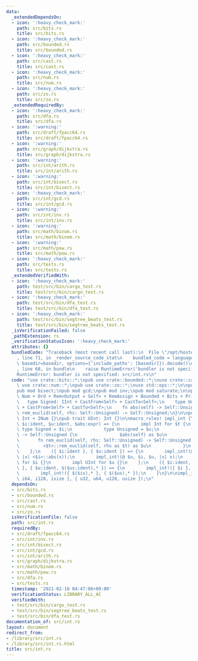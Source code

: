 ```yaml
---
data:
  _extendedDependsOn:
  - icon: ':heavy_check_mark:'
    path: src/bits.rs
    title: src/bits.rs
  - icon: ':heavy_check_mark:'
    path: src/bounded.rs
    title: src/bounded.rs
  - icon: ':heavy_check_mark:'
    path: src/cast.rs
    title: src/cast.rs
  - icon: ':heavy_check_mark:'
    path: src/num.rs
    title: src/num.rs
  - icon: ':heavy_check_mark:'
    path: src/zo.rs
    title: src/zo.rs
  _extendedRequiredBy:
  - icon: ':heavy_check_mark:'
    path: src/dfa.rs
    title: src/dfa.rs
  - icon: ':warning:'
    path: src/draft/fpacc64.rs
    title: src/draft/fpacc64.rs
  - icon: ':warning:'
    path: src/graph/dijkstra.rs
    title: src/graph/dijkstra.rs
  - icon: ':warning:'
    path: src/int/arith.rs
    title: src/int/arith.rs
  - icon: ':warning:'
    path: src/int/bisect.rs
    title: src/int/bisect.rs
  - icon: ':heavy_check_mark:'
    path: src/int/gcd.rs
    title: src/int/gcd.rs
  - icon: ':warning:'
    path: src/int/inv.rs
    title: src/int/inv.rs
  - icon: ':warning:'
    path: src/math/binom.rs
    title: src/math/binom.rs
  - icon: ':warning:'
    path: src/math/pow.rs
    title: src/math/pow.rs
  - icon: ':heavy_check_mark:'
    path: src/tests.rs
    title: src/tests.rs
  _extendedVerifiedWith:
  - icon: ':heavy_check_mark:'
    path: test/src/bin/cargo_test.rs
    title: test/src/bin/cargo_test.rs
  - icon: ':heavy_check_mark:'
    path: test/src/bin/dfa_test.rs
    title: test/src/bin/dfa_test.rs
  - icon: ':heavy_check_mark:'
    path: test/src/bin/segtree_beats_test.rs
    title: test/src/bin/segtree_beats_test.rs
  _isVerificationFailed: false
  _pathExtension: rs
  _verificationStatusIcon: ':heavy_check_mark:'
  attributes: {}
  bundledCode: "Traceback (most recent call last):\n  File \"/opt/hostedtoolcache/Python/3.9.1/x64/lib/python3.9/site-packages/onlinejudge_verify/documentation/build.py\"\
    , line 71, in _render_source_code_stat\n    bundled_code = language.bundle(stat.path,\
    \ basedir=basedir, options={'include_paths': [basedir]}).decode()\n  File \"/opt/hostedtoolcache/Python/3.9.1/x64/lib/python3.9/site-packages/onlinejudge_verify/languages/user_defined.py\"\
    , line 68, in bundle\n    raise RuntimeError('bundler is not specified: {}'.format(path.as_posix()))\n\
    RuntimeError: bundler is not specified: src/int.rs\n"
  code: "use crate::bits::*;\npub use crate::bounded::*;\nuse crate::cast::*;\npub\
    \ use crate::num::*;\npub use crate::zo::*;\nuse std::ops::*;\n\npub mod arith;\n\
    pub mod bisect;\npub mod gcd;\npub mod inv;\npub mod saturate;\n\npub trait Int:\
    \ Num + Ord + Rem<Output = Self> + RemAssign + Bounded + Bits + PrimCast {\n \
    \   type Signed: IInt + CastFrom<Self> + CastTo<Self>;\n    type Unsigned: UInt\
    \ + CastFrom<Self> + CastTo<Self>;\n    fn abs(self) -> Self::Unsigned;\n    fn\
    \ rem_euclid(self, rhs: Self::Unsigned) -> Self::Unsigned;\n}\n\npub trait IInt:\
    \ Int + INum {}\npub trait UInt: Int {}\n\nmacro_rules! impl_int {\n    (@ $t:ident,\
    \ $i:ident, $u:ident, $abs:expr) => {\n        impl Int for $t {\n           \
    \ type Signed = $i;\n            type Unsigned = $u;\n            fn abs(self)\
    \ -> Self::Unsigned {\n                $abs(self) as $u\n            }\n     \
    \       fn rem_euclid(self, rhs: Self::Unsigned) -> Self::Unsigned {\n       \
    \         <$t>::rem_euclid(self, rhs as $t) as $u\n            }\n        }\n\
    \    };\n    ({ $i:ident }, { $u:ident }) => {\n        impl_int!(@ $i, $i, $u,\
    \ |x| <$i>::abs(x));\n        impl_int!(@ $u, $i, $u, |x| x);\n        impl IInt\
    \ for $i {}\n        impl UInt for $u {}\n    };\n    ({ $i:ident, $($is:ident),*\
    \ }, { $u:ident, $($us:ident),* }) => {\n        impl_int!({ $i }, { $u });\n\
    \        impl_int!({ $($is),* }, { $($us),* });\n    }\n}\n\nimpl_int!({ i32,\
    \ i64, i128, isize }, { u32, u64, u128, usize });\n"
  dependsOn:
  - src/bits.rs
  - src/bounded.rs
  - src/cast.rs
  - src/num.rs
  - src/zo.rs
  isVerificationFile: false
  path: src/int.rs
  requiredBy:
  - src/draft/fpacc64.rs
  - src/int/inv.rs
  - src/int/bisect.rs
  - src/int/gcd.rs
  - src/int/arith.rs
  - src/graph/dijkstra.rs
  - src/math/binom.rs
  - src/math/pow.rs
  - src/dfa.rs
  - src/tests.rs
  timestamp: '2021-02-10 04:47:06+09:00'
  verificationStatus: LIBRARY_ALL_AC
  verifiedWith:
  - test/src/bin/cargo_test.rs
  - test/src/bin/segtree_beats_test.rs
  - test/src/bin/dfa_test.rs
documentation_of: src/int.rs
layout: document
redirect_from:
- /library/src/int.rs
- /library/src/int.rs.html
title: src/int.rs
---
```


